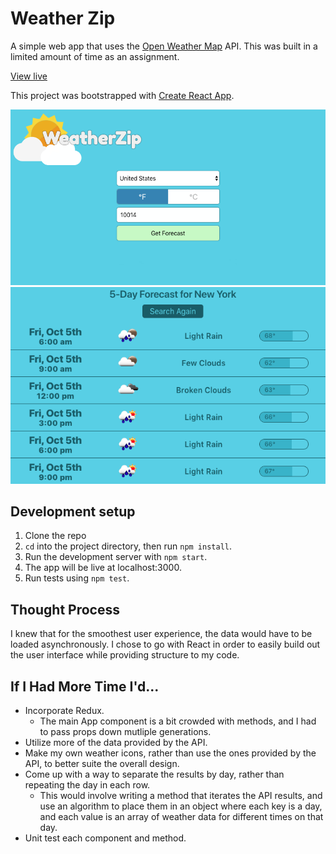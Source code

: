 # Weather Zip
A simple web app that uses the [Open Weather Map](https://openweathermap.org/) API. This was built in a limited amount of time as an assignment.

[View live](http://weatherzip.danflorio.com)

This project was bootstrapped with [Create React App](https://github.com/facebook/create-react-app).

![image](./screenshots/screenshot.png)
![image](./screenshots/screenshot2.png)

## Development setup
1. Clone the repo
2. `cd` into the project directory, then run `npm install`.
3. Run the development server with `npm start`.
4. The app will be live at localhost:3000.
5. Run tests using `npm test`.

## Thought Process
I knew that for the smoothest user experience, the data would have to be loaded asynchronously. I chose to go with React in order to easily build out the user interface while providing structure to my code. 

## If I Had More Time I'd...
* Incorporate Redux.
  * The main App component is a bit crowded with methods, and I had to pass props down mutliple generations.
* Utilize more of the data provided by the API.
* Make my own weather icons, rather than use the ones provided by the API, to better suite the overall design.
* Come up with a way to separate the results by day, rather than repeating the day in each row.
  * This would involve writing a method that iterates the API results, and use an algorithm to place them in an object where each key is a day, and each value is an array of weather data for different times on that day.
* Unit test each component and method.
